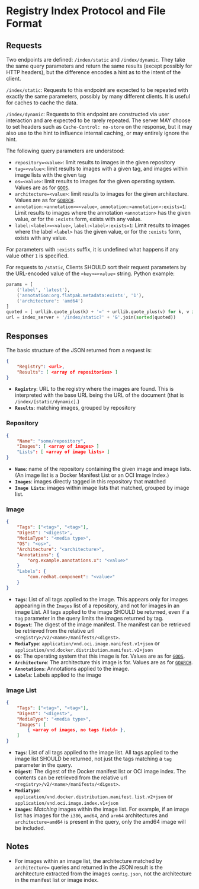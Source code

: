 # Registry Index Protocol and File Format

## Requests

Two endpoints are defined: `/index/static` and `/index/dynamic`.
They take the same query parameters and return the same results (except possibly for HTTP headers),
but the difference encodes a hint as to the intent of the client.

`/index/static`: Requests to this endpoint are expected to be repeated with exactly
the same parameters,
possibly by many different clients. It is useful for caches to cache the data.

`/index/dynamic`: Requests to this endpoint are constructed via user interaction
and are expected to be rarely repeated.
The server MAY choose to set headers such as `Cache-Control: no-store` on the response,
but it may also use to the hint to influence internal caching,
or may entirely ignore the hint.

The following query parameters are understood:

* `repository=<value>`: limit results to images in the given repository
* `tag=<value>`: limit results to images with a given tag,
  and  images within image lists with the given tag
* `os=<value>`: limit results to images for the given operating system.
  Values are as for [`GOOS`](https://golang.org/doc/install/source#environment).
* `architecture=<value>`: limit results to images for the given architecture.
  Values are as for [`GOARCH`](https://golang.org/doc/install/source#environment).
* `annotation:<annotation>=<value>`, `annotation:<annotation>:exists=1`:
  Limit results to images where the annotation `<annotation>` has the given value,
  or for the `:exists` form, exists with any value.
* `label:<label>=<value>`, `label:<label>:exists=1`:
  Limit results to images where the label `<label>` has the given value,
  or for the `:exists` form, exists with any value.

For parameters with `:exists` suffix,
it is undefined what happens if any value other `1` is specified.

For requests to `/static`,
Clients SHOULD sort their request parameters by the URL-encoded value of the `<key>=<value>` string.
Python example:

``` python
params = [
    ('label', 'latest'),
    ('annotation:org.flatpak.metadata:exists', '1'),
    ('architecture': 'amd64')
]
quoted = [ urllib.quote_plus(k) + '=' + urllib.quote_plus(v) for k, v in params ]
url = index_server + '/index/static?' + '&'.join(sorted(quoted))
```

## Responses

The basic structure of the JSON returned from a request is:

```json
{
    "Registry": <url>,
    "Results": [ <array of repositories> ]
}
```

* **`Registry`**: URL to the registry where the images are found.
  This is interpreted with the base URL being the URL of the document
  (that is `/index/[static/dynamic]`.)
* **`Results`**: matching images, grouped by repository

### Repository

```json
{
    "Name": "some/repository",
    "Images": [ <array of images> ]
    "Lists": [ <array of image lists> ]
}
```

* **`Name`**: name of the repository containing the given image and image lists.
  (An image list is a Docker Manifest List or an OCI Image Index.)
* **`Images`**: images directly tagged in this repository that matched
* **`Image Lists`**: images within image lists that matched, grouped by image list.

### Image

```json
{
    "Tags": ["<tag>", "<tag>"],
    "Digest": "<digest>",
    "MediaType": "<media type>",
    "OS": "<os>",
    "Architecture": "<architecture>",
    "Annotations": {
        "org.example.annotations.x": "<value>"
    }
    "Labels": {
        "com.redhat.component": "<value>"
    }
}
```

* **`Tags`**: List of all tags applied to the image.
  This appears only for images appearing in the `Images` list of a repository,
  and not for images in an image List.
  All tags applied to the image SHOULD be returned,
  even if a `tag` parameter in the query limits the images returned by tag.
* **`Digest`**: The digest of the image manifest.
  The manifest can be retrieved be retrieved from the relative url
  `<registry>/v2/<name>/manifests/<digest>`.
* **`MediaType`**: `application/vnd.oci.image.manifest.v1+json` or
  `application/vnd.docker.distribution.manifest.v2+json`
* **`OS`**: The operating system that this image is for.
  Values are as for [`GOOS`](https://golang.org/doc/install/source#environment).
* **`Architecture`**: The architecture this image is for.
  Values are as for [`GOARCH`](https://golang.org/doc/install/source#environment).
* **`Annotations`**: Annotations applied to the image.
* **`Labels`**: Labels applied to the image

### Image List

```json
{
    "Tags": ["<tag>", "<tag>"],
    "Digest": "<digest>",
    "MediaType": "<media type>",
    "Images": [
        { <array of images, no tags field> },
    ]
}
```

* **`Tags`**: List of all tags applied to the image list.
  All tags applied to the image list SHOULD be returned,
  not just the tags matching a `tag` parameter in the query.
* **`Digest`**: The digest of the Docker manifest list or OCI image index.
  The contents can be retrieved from the relative url `<registry>/v2/<name>/manifests/<digest>`.
* **`MediaType`**: `application/vnd.docker.distribution.manifest.list.v2+json` or
  `application/vnd.oci.image.index.v1+json`
* **`Images`**: *Matching* images within the image list.
  For example, if an image list has images for the `i386`, `amd64`, and `arm64` architectures
  and `architecture=amd64` is present in the query, only the amd64 image will be included.

## Notes

* For images within an image list, the architecture matched by `architecture=` queries and
  returned in the JSON result is the architecture extracted from the images `config.json`,
  not the architecture in the manifest list or image index.
